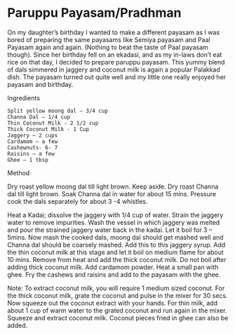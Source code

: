 #  Paruppu Payasam/Pradhman


On my daughter’s birthday I wanted to make a different payasam as I was bored of preparing the same payasams like Semiya payasam and Paal Payasam again and again. (Nothing to beat the taste of Paal payasam though). Since her birthday fell on an ekadasi, and as my in-laws don’t eat rice on that day, I decided to prepare paruppu payasam. This yummy blend of dals simmered in jaggery and coconut milk is again a popular Palakkad dish. The payasam turned out quite well and my little one really enjoyed her payasam and birthday.


Ingredients


    Split yellow moong dal – 3/4 cup    
    Channa Dal – 1/4 cup
    Thin Coconut Milk - 2 1/2 cup
    Thick Coconut Milk - 1 Cup  
    Jaggery – 2 cups 
    Cardamom – a few 
    Cashewnuts- 6- 7 
    Raisins – a few 
    Ghee – 1 tbsp


Method

Dry roast yellow moong dal till light brown. Keep aside. Dry roast Channa dal till light brown.
Soak Channa dal in water for about 15 mins. Pressure cook the dals separately for about 3 -4 whistles.

Heat a Kadai; dissolve the jaggery with 1/4 cup of water. Strain the jaggery water to remove impurities. Wash the vessel in which jaggery was melted and pour the strained jaggery water back in the kadai. Let it boil for 3 – 5mins. Now mash the cooked dals, moong dal should get mashed well and Channa dal should be coarsely mashed. Add this to this jaggery syrup. Add the thin coconut milk at this stage and let it boil on medium flame for about 10 mins. Remove from heat and add the thick coconut milk. Do not boil after adding thick coconut milk. Add cardamom powder. Heat a small pan with ghee. Fry the cashews and raisins and add to the payasam with the ghee.

Note: 
To extract coconut milk, you will require 1 medium sized coconut. For the thick coconut milk, grate the coconut and pulse in the mixer for 30 secs. Now squeeze out the coconut extract with your hands. For thin milk, add about 1 cup of warm water to the grated coconut and run again in the mixer. Squeeze and extract coconut milk. 
Coconut pieces fried in ghee can also be added.
